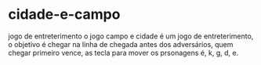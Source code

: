 # cidade-e-campo
jogo de entreterimento
 o jogo campo e cidade é um jogo de entreterimento, o objetivo é chegar na linha de chegada antes dos adversários, quem chegar primeiro vence, as tecla para mover os prsonagens é, k, g, d, e. 
